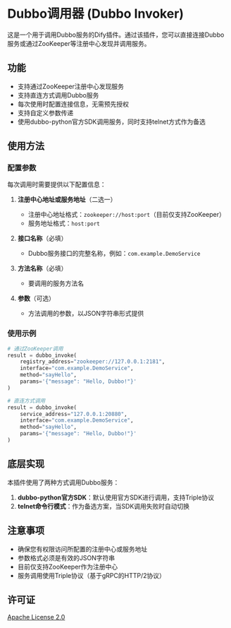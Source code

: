 # Dubbo调用器 (Dubbo Invoker)

这是一个用于调用Dubbo服务的Dify插件。通过该插件，您可以直接连接Dubbo服务或通过ZooKeeper等注册中心发现并调用服务。

## 功能

- 支持通过ZooKeeper注册中心发现服务
- 支持直连方式调用Dubbo服务
- 每次使用时配置连接信息，无需预先授权
- 支持自定义参数传递
- 使用dubbo-python官方SDK调用服务，同时支持telnet方式作为备选

## 使用方法

### 配置参数

每次调用时需要提供以下配置信息：

1. **注册中心地址或服务地址**（二选一）
   - 注册中心地址格式：`zookeeper://host:port`（目前仅支持ZooKeeper）
   - 服务地址格式：`host:port`

2. **接口名称**（必填）
   - Dubbo服务接口的完整名称，例如：`com.example.DemoService`

3. **方法名称**（必填）
   - 要调用的服务方法名

4. **参数**（可选）
   - 方法调用的参数，以JSON字符串形式提供

### 使用示例

```python
# 通过ZooKeeper调用
result = dubbo_invoke(
    registry_address="zookeeper://127.0.0.1:2181",
    interface="com.example.DemoService",
    method="sayHello",
    params='{"message": "Hello, Dubbo!"}'
)

# 直连方式调用
result = dubbo_invoke(
    service_address="127.0.0.1:20880",
    interface="com.example.DemoService",
    method="sayHello",
    params='{"message": "Hello, Dubbo!"}'
)
```

## 底层实现

本插件使用了两种方式调用Dubbo服务：

1. **dubbo-python官方SDK**：默认使用官方SDK进行调用，支持Triple协议
2. **telnet命令行模式**：作为备选方案，当SDK调用失败时自动切换

## 注意事项

- 确保您有权限访问所配置的注册中心或服务地址
- 参数格式必须是有效的JSON字符串
- 目前仅支持ZooKeeper作为注册中心
- 服务调用使用Triple协议（基于gRPC的HTTP/2协议）

## 许可证

[Apache License 2.0](LICENSE) 